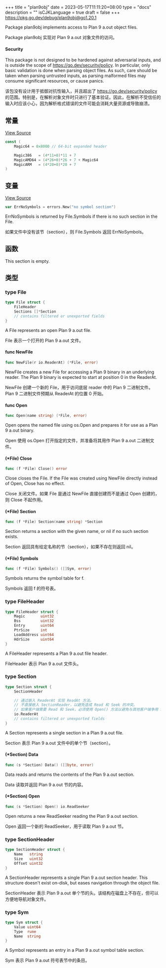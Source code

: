 +++
title = "plan9obj"
date = 2023-05-17T11:11:20+08:00
type = "docs"
description = ""
isCJKLanguage = true
draft = false
+++
https://pkg.go.dev/debug/plan9obj@go1.20.1

Package plan9obj implements access to Plan 9 a.out object files.

Package plan9obj 实现对 Plan 9 a.out 对象文件的访问。

#### Security 

This package is not designed to be hardened against adversarial inputs, and is outside the scope of https://go.dev/security/policy. In particular, only basic validation is done when parsing object files. As such, care should be taken when parsing untrusted inputs, as parsing malformed files may consume significant resources, or cause panics.

该包没有设计用于抵御对抗性输入，并且超出了 https://go.dev/security/policy 的范围。特别是，在解析对象文件时只进行了基本验证。因此，在解析不受信任的输入时应该小心，因为解析格式错误的文件可能会消耗大量资源或导致崩溃。



## 常量 

[View Source](https://cs.opensource.google/go/go/+/go1.20.1:src/debug/plan9obj/plan9obj.go;l=30)

``` go 
const (
	Magic64 = 0x8000 // 64-bit expanded header

	Magic386   = (4*11+0)*11 + 7
	MagicAMD64 = (4*26+0)*26 + 7 + Magic64
	MagicARM   = (4*20+0)*20 + 7
)
```

## 变量

[View Source](https://cs.opensource.google/go/go/+/go1.20.1:src/debug/plan9obj/file.go;l=314)

``` go 
var ErrNoSymbols = errors.New("no symbol section")
```

ErrNoSymbols is returned by File.Symbols if there is no such section in the File.

如果文件中没有该节（section），则 File.Symbols 返回 ErrNoSymbols。

## 函数

This section is empty.

## 类型

### type File 

``` go 
type File struct {
	FileHeader
	Sections []*Section
	// contains filtered or unexported fields
}
```

A File represents an open Plan 9 a.out file.

File 表示一个打开的 Plan 9 a.out 文件。

#### func NewFile 

``` go 
func NewFile(r io.ReaderAt) (*File, error)
```

NewFile creates a new File for accessing a Plan 9 binary in an underlying reader. The Plan 9 binary is expected to start at position 0 in the ReaderAt.

NewFile 创建一个新的 File，用于访问底层 reader 中的 Plan 9 二进制文件。Plan 9 二进制文件预期从 ReaderAt 的位置 0 开始。

#### func Open 

``` go 
func Open(name string) (*File, error)
```

Open opens the named file using os.Open and prepares it for use as a Plan 9 a.out binary.

Open 使用 os.Open 打开指定的文件，并准备将其用作 Plan 9 a.out 二进制文件。

#### (*File) Close 

``` go 
func (f *File) Close() error
```

Close closes the File. If the File was created using NewFile directly instead of Open, Close has no effect.

Close 关闭文件。如果 File 是通过 NewFile 直接创建而不是通过 Open 创建的，则 Close 不起作用。

#### (*File) Section 

``` go 
func (f *File) Section(name string) *Section
```

Section returns a section with the given name, or nil if no such section exists.

Section 返回具有给定名称的节（section），如果不存在则返回 nil。

#### (*File) Symbols 

``` go 
func (f *File) Symbols() ([]Sym, error)
```

Symbols returns the symbol table for f.

Symbols 返回 f 的符号表。

### type FileHeader 

``` go 
type FileHeader struct {
	Magic       uint32
	Bss         uint32
	Entry       uint64
	PtrSize     int
	LoadAddress uint64
	HdrSize     uint64
}
```

A FileHeader represents a Plan 9 a.out file header.

FileHeader 表示 Plan 9 a.out 文件头。

### type Section 

``` go 
type Section struct {
	SectionHeader

    // 通过嵌入 ReaderAt 实现 ReadAt 方法。
    // 不直接嵌入 SectionReader，以避免造成 Read 和 Seek 的冲突。
    // 如果客户端需要 Read 和 Seek，必须使用 Open() 方法以避免与其他客户端争用 Seek 偏移量。	
	io.ReaderAt
	// contains filtered or unexported fields
}
```

A Section represents a single section in a Plan 9 a.out file.

Section 表示 Plan 9 a.out 文件中的单个节（section）。

#### (*Section) Data 

``` go 
func (s *Section) Data() ([]byte, error)
```

Data reads and returns the contents of the Plan 9 a.out section.

Data 读取并返回 Plan 9 a.out 节的内容。

#### (*Section) Open 

``` go 
func (s *Section) Open() io.ReadSeeker
```

Open returns a new ReadSeeker reading the Plan 9 a.out section.

Open 返回一个新的 ReadSeeker，用于读取 Plan 9 a.out 节。

### type SectionHeader 

``` go 
type SectionHeader struct {
	Name   string
	Size   uint32
	Offset uint32
}
```

A SectionHeader represents a single Plan 9 a.out section header. This structure doesn't exist on-disk, but eases navigation through the object file.

SectionHeader 表示 Plan 9 a.out 单个节的头。该结构在磁盘上不存在，但可以方便地导航对象文件。

### type Sym 

``` go 
type Sym struct {
	Value uint64
	Type  rune
	Name  string
}
```

A Symbol represents an entry in a Plan 9 a.out symbol table section.

Sym 表示 Plan 9 a.out 符号表节中的条目。